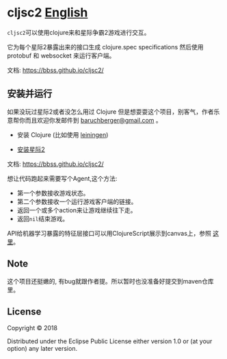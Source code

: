 # cljsc2 [English](README.md)
`cljsc2`可以使用clojure来和星际争霸2游戏进行交互。

它为每个星际2暴露出来的接口生成 clojure.spec specifications 然后使用 protobuf 和 websocket 来运行客户端。

文档:
https://bbss.github.io/cljsc2/

## 安装并运行

如果没玩过星际2或者没怎么用过 Clojure 但是想耍耍这个项目，别客气，作者乐意帮你而且欢迎你发邮件到 baruchberger@gmail.com 。

- 安装 Clojure (比如使用 [leiningen](https://leiningen.org/))

- [安装星际2](http://sc2.blizzard.cn)

文档:
https://bbss.github.io/cljsc2/

想让代码跑起来需要写个Agent,这个方法:
 - 第一个参数接收游戏状态。
 - 第二个参数接收一个运行游戏客户端的链接。
 - 返回一个或多个action来让游戏继续往下走。
 - 返回`nil`结束游戏。

API给机器学习暴露的特征层接口可以用ClojureScript展示到canvas上，参照 [这里](https://github.com/bbss/cljsc2/blob/master/src/cljsc2/cljs/core.cljs)。


## Note
这个项目还挺嫩的, 有bug就跟作者提。所以暂时也没准备好提交到maven仓库里。

## License

Copyright © 2018

Distributed under the Eclipse Public License either version 1.0 or (at your option) any later version.
